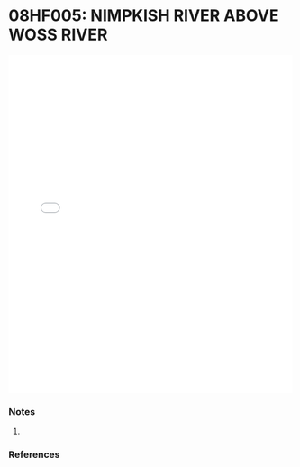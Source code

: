 # 08HF005: NIMPKISH RIVER ABOVE WOSS RIVER

<iframe src="/_static/stations/08HF005_fdc.html" width="100%" height="600" frameborder="0"></iframe>

### Notes
1. 

### References

